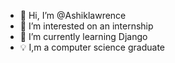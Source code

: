 - 👋 Hi, I’m @Ashiklawrence
- 👀 I’m interested on an internship
- 🌱 I’m currently learning Django
- 💡  I,m a computer science graduate

<!---
Ashiklawrence/Ashiklawrence is a ✨ special ✨ repository because its `README.md` (this file) appears on your GitHub profile.
You can click the Preview link to take a look at your changes.
--->
